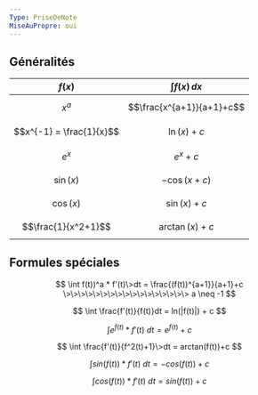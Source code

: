 ```yaml
---
Type: PriseDeNote
MiseAuPropre: oui
---
```


## Généralités

| $f(x)$                   | $\int f(x) \, dx$         |
| ------------------------ | ------------------------- |
| $$x^a$$                  | $$\frac{x^{a+1}}{a+1}+c$$ |
| $$x^{-1} = \frac{1}{x}$$ | $$\ln(x)+c$$              |
| $$e^x$$                  | $$e^x+c$$                 |
| $$\sin(x)$$              | $$-\cos(x+c)$$            |
| $$\cos(x)$$              | $$\sin(x)+c$$             |
| $$\frac{1}{x^2+1}$$      | $$\arctan(x)+c$$          |

## Formules spéciales
$$
\int f(t))^a * f'(t)\>dt = \frac{(f(t))^{a+1}}{a+1}+c \>\>\>\>\>\>\>\>\>\>\>\>\>\>\>\>\> a \neq -1
$$

$$ \int \frac{f'(t)}{f(t)}dt = ln(|f(t)|) + c $$

$$ \int e^{f(t)}*f'(t) \>dt = e^{f(t)} + c $$

$$ \int \frac{f'(t)}{f^2(t)+1}\>dt = arctan(f(t))+c $$

$$ \int sin(f(t)) * f'(t)\>dt = -cos(f(t))+c $$

$$ \int cos(f(t)) * f'(t)\>dt = sin(f(t))+c $$
